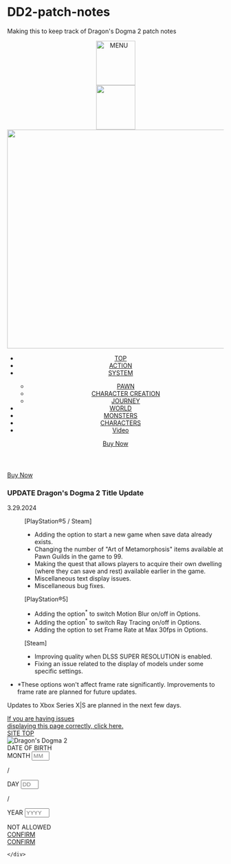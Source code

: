 # DD2-patch-notes
Making this to keep track of Dragon's Dogma 2 patch notes
<!DOCTYPE html>
<html lang="en-US">
<head prefix="og: http://ogp.me/ns#">
<meta charset="utf-8">
<meta http-equiv="X-UA-Compatible" content="IE=edge">
<meta name="description" content="The sequel of the fantasy adventure action RPG debuts!">
<meta name="keywords" content="Dragon's Dogma, Dragon, Dogma, Action, open world, fantasy">

<title>Dragon's Dogma 2 official web page｜CAPCOM</title>

<!-- SP -->
<meta name="viewport" content="width=device-width, minimum-scale=1.0, maximum-scale=1.0, user-scalable=no">
<meta name="format-detection" content="telephone=no">
<link rel="apple-touch-icon-precomposed" href="../../../assets/images/common/icon.png">

<!-- OGP -->
<meta property="og:title" content="Dragon's Dogma 2 official web page｜CAPCOM">
<meta property="og:description" content="The sequel of the fantasy adventure action RPG debuts!">
<meta property="og:image" content="https://www.dragonsdogma.com/2/assets/images/common/share.png">

<!-- Twitter-->
<meta name="twitter:card" content="summary">
<meta name="twitter:title" content="Dragon's Dogma 2 official web page｜CAPCOM">
<meta name="twitter:description" content="The sequel of the fantasy adventure action RPG debuts!">
<meta name="twitter:image:src" content="https://www.dragonsdogma.com/2/assets/images/common/share.png">
<!-- alternate -->
<link rel="alternate" href="https://www.dragonsdogma.com/2/ja-jp/update/" hreflang="ja">
<link rel="alternate" href="https://www.dragonsdogma.com/2/en-us/update/" hreflang="en-US">
<link rel="alternate" href="https://www.dragonsdogma.com/2/en-uk/update/" hreflang="en-GB">
<link rel="alternate" href="https://www.dragonsdogma.com/2/fr/update/" hreflang="fr">
<link rel="alternate" href="https://www.dragonsdogma.com/2/it/update/" hreflang="it">
<link rel="alternate" href="https://www.dragonsdogma.com/2/es-es/update/" hreflang="es-ES">
<link rel="alternate" href="https://www.dragonsdogma.com/2/de/update/" hreflang="de">
<link rel="alternate" href="https://www.dragonsdogma.com/2/pt-br/update/" hreflang="pt-BR">
<link rel="alternate" href="https://www.dragonsdogma.com/2/es-us/update/" hreflang="es">
<link rel="alternate" href="https://www.dragonsdogma.com/2/zh-hant/update/" hreflang="zh-cmn-Hant">
<link rel="alternate" href="https://www.dragonsdogma.com/2/zh-hans/update/" hreflang="zh-cmn-Hans">
<link rel="alternate" href="https://www.dragonsdogma.com/2/ko-kr/update/" hreflang="ko">
<link rel="alternate" href="https://www.dragonsdogma.com/2/en-asia/update/" hreflang="en-SG">
<link rel="alternate" href="https://www.dragonsdogma.com/2/" hreflang="x-default">

<!-- base -->
<link rel="stylesheet" href="https://www.capcom-games.com/common/css/reset.css">
<link rel="stylesheet" href="https://www.capcom-games.com/common/css/titlefooter.css">
<!-- libs -->
<link rel="stylesheet" href="../../../assets/css/library.css">
<!-- site -->
<link rel="stylesheet" href="../../../assets/css/style.css?240329">
<!-- page -->
<link rel="stylesheet" href="../../../assets/css/page/topics.css?240329">
<link rel="stylesheet" href="../../../assets/css/page/update.css?240329">
<link rel="stylesheet" href="../../../assets/css/state.css?240329">

<!-- gtm -->
<script src="../../../assets/js/gtm.js" defer></script>
<!-- jQuery -->
<script src="https://www.capcom-games.com/common/js/jquery-3.6.3.min.js" defer></script>
<!-- libs -->
<script src="../../../assets/js/library.js" defer></script>
<!-- site -->
<script src="../../../assets/js/config.js?231129" defer></script>
<script src="../../../assets/js/page/page.js?231129" defer></script>

</head>

<body class="page page-topics page-update lang-us" data-page="update" data-lang="us">

<header class="site-header">
  <div class="sp-nav" data-js-anime-fv="element" data-js-anime-delay="0" data-js-elem="spnavbtn">
    <a><img src="../../../assets/images/common/gnav_btn_open.png" alt="MENU" width="91" height="103"></a>
  </div>
  <div class="sp-nav sp-nav-lang" data-js-anime-fv="element" data-js-anime-delay="0" data-js-elem="spnavLangbtn">
    <a><img src="../../../assets/images/common/gnav_btn_close-lang.png" alt="" width="91" height="103"></a>
  </div>
  <div class="site-header-inner" data-js-anime-fv="element" data-js-anime-delay="0" data-js-elem="spnav">
    <div class="site-header-logo">
      <a href="../../">
      <img src="../../../assets/images/common/logo.png" alt="Dragon's Dogma 2" width="1192" height="508">
      </a>
    </div>
    <div class="site-header-inner-item">
      <!-- langSelect -->
<div class="langselect" id="lang">
  <div class="langselect-item ff-serif-all" data-js-elem="langSelect"></div>
</div>
      <ul class="site-header-list t-upper">
        <li class="site-header-list-item">
          <a href="../../">
            <span data-js-elem-update="false">TOP</span>
          </a>
        </li>
        <li class="site-header-list-item">
          <a href="../../action/">
            <span data-js-elem-update="false">ACTION</span>
          </a>
        </li>
        <li class="site-header-list-item site-header-list-item-system">
          <a class="site-header-list-item-label" href="../../system/">
            <span data-js-elem-update="false">SYSTEM</span>
          </a>
          <div class="site-header-list-item-nest">
            <ul class="site-header-list-item-nest-list frame-border">
              <li class="site-header-list-item-nest-item">
                <a href="../../system/#pawn">
                  <span>PAWN</span>
                </a>
              </li>
              <li class="site-header-list-item-nest-item">
                <a href="../../system/#creation">
                  <span>CHARACTER CREATION</span>
                </a>
              </li>
              <li class="site-header-list-item-nest-item">
                <a href="../../system/#journey">
                  <span>JOURNEY</span>
                </a>
              </li>
            </ul>
          </div>
        </li>
        <li class="site-header-list-item">
          <a href="../../world/">
            <span data-js-elem-update="false">WORLD</span>
          </a>
        </li>
        <li class="site-header-list-item">
          <a href="../../monster/">
            <span data-js-elem-update="false">MONSTERS</span>
          </a>
        </li>
        <li class="site-header-list-item">
          <a href="../../character/">
            <span data-js-elem-update="false">CHARACTERS</span>
          </a>
        </li>
        <li class="site-header-list-item">
          <a href="../../movie/">
            <span data-js-elem-update="true">Video</span>
          </a>
        </li>
      </ul>
      <div class="pattern-btn pattern-btn-buy">
        <div class="pattern-btn-item">
          <a href="../../#product" class="frame-border-buy">
            <div class="pattern-btn-bg ff-serif t-upper">Buy Now</div>
          </a>
        </div>
      </div>
    </div>
  </div>
</header>
<div class="pattern-btn pattern-btn-buy-follow" data-js-anime-fv="element" data-js-anime-delay="0" data-js-elem="btnBuyPage">
  <div class="pattern-btn-item">
    <a href="../../#product" class="frame-border-buy">
      <div class="pattern-btn-bg ff-serif t-upper">Buy Now</div>
    </a>
  </div>
</div>
<div class="wrapper" id="wrapper">

  <main class="main">
    <div class="sec sec-update">
      <div class="sec-inner">
        <h3 class="conts-ttl conts-rubyttl">
          <span class="ruby line-deco-text t-upper"><span>UPDATE</span></span>
          <span class="ttl">Dragon's Dogma 2 Title Update</span>
        </h3>
        <div class="detail">
          <dl class="update-list">
            <dt class="update-list-dt">
              <p class="update-list-dt-date">3.29.2024</p>
            </dt>
            <dd class="update-list-dd frame-border">
              <div class="update-list-dd-item update-list-dd-item-common">
                <p class="update-list-dd-label">[PlayStation®5 / Steam]</p>
                <ul class="update-list-dd-list">
                  <li class="update-list-dd-list-item">Adding the option to start a new game when save data already exists.</li>
                  <li class="update-list-dd-list-item">Changing the number of "Art of Metamorphosis" items available at Pawn Guilds in the game to 99.</li>
                  <li class="update-list-dd-list-item">Making the quest that allows players to acquire their own dwelling (where they can save and rest) available earlier in the game.</li>
                  <li class="update-list-dd-list-item">Miscellaneous text display issues.</li>
                  <li class="update-list-dd-list-item">Miscellaneous bug fixes.</li>
                </ul>
              </div>
              <div class="update-list-dd-item update-list-dd-item-ps">
                <p class="update-list-dd-label">[PlayStation®5]</p>
                <ul class="update-list-dd-list">
                  <li class="update-list-dd-list-item">Adding the option<sup>*</sup> to switch Motion Blur on/off in Options.</li>
                  <li class="update-list-dd-list-item">Adding the option<sup>*</sup> to switch Ray Tracing on/off in Options.</li>
                  <li class="update-list-dd-list-item">Adding the option to set Frame Rate at Max 30fps in Options.</li>
                </ul>
              </div>
              <div class="update-list-dd-item update-list-dd-item-steam">
                <p class="update-list-dd-label">[Steam]</p>
                <ul class="update-list-dd-list">
                  <li class="update-list-dd-list-item">Improving quality when DLSS SUPER RESOLUTION is enabled.</li>
                  <li class="update-list-dd-list-item">Fixing an issue related to the display of models under some specific settings.</li>
                </ul>
              </div>
            </dd>
          </dl>
          <ul class="update-list-notes">
            <li class="update-list-notes-item">*These options won't affect frame rate significantly. Improvements to frame rate are planned for future updates.</li>
          </ul>
          <p class="update-list-teaser">Updates to Xbox Series X|S are planned in the next few days.</p>
          <div class="btn home-btn home-btn-pdf ff-serif">
            <a href="../../../assets/images/topics/update/topics-update-2024-03-29.pdf" target="_blank">If you are having issues <br class="hide-pc">displaying this page correctly, click here.</a>
          </div>
        </div>
      </div>
    </div>
  </main>
  <aside class="sub">
    <!-- page Btn -->
<div class="btn home-btn ff-serif">
  <a href="../../">SITE TOP</a>
</div>
  </aside>
    <div class="modal-ctr">
      <div class="mfp mfp-agecheck mfp-hide" id="mfpAgecheck">
  <div class="mfp-agecheck-logo"><img src="../../../assets/images/common/logo.png" class="logo" alt="Dragon's Dogma 2" loading="lazy"></div>
  <div class="mfp-agecheck-form" id="agecheckForm">
    <div class="mfp-agecheck-form-ttl">DATE&nbsp;OF&nbsp;BIRTH</div>
    <div class="mfp-agecheck-form-block">
      <form name="agecheck">
        <div class="mfp-agecheck-form-input input-month">
          <span class="input-ttl">MONTH</span>
          <span class="input-text"><input type="tel" min="1" max="12" maxlength="2" step="1" size="2" placeholder="MM" name="myFm" id="month"></span>
        </div>
        <p class="input-mark">/</p>
        <div class="mfp-agecheck-form-input input-day">
          <span class="input-ttl">DAY</span>
          <span class="input-text"><input type="tel" min="1" max="31" maxlength="2" step="1" size="2" placeholder="DD" name="myFd" id="day"></span>
        </div>
        <p class="input-mark">/</p>
        <div class="mfp-agecheck-form-input input-year">
          <span class="input-ttl">YEAR</span>
          <span class="input-text"><input type="tel" min="1900" maxlength="4" size="4" placeholder="YYYY" name="myFy" id="year"></span>
        </div>
      </form>
    </div>
  </div>
  <div class="mfp-agecheck-btn">
    <div class="mfp-agecheck-btn-btn">
      <div class="mfp-agecheck-btn-item" id="under">NOT ALLOWED</div>
      <div class="mfp-agecheck-btn-item hover-opacity" id="enterUnder"><a href="javascript:void(0);">CONFIRM</a></div>
      <div class="mfp-agecheck-btn-item hover-opacity" id="enter"><a href="javascript:void(0);">CONFIRM</a></div>
    </div>
  </div>
</div>

    </div>

</div>

<!-- footer -->
<footer class="ft-gl ft-pp-us" id="title_footer"></footer>

</body>
</html>
